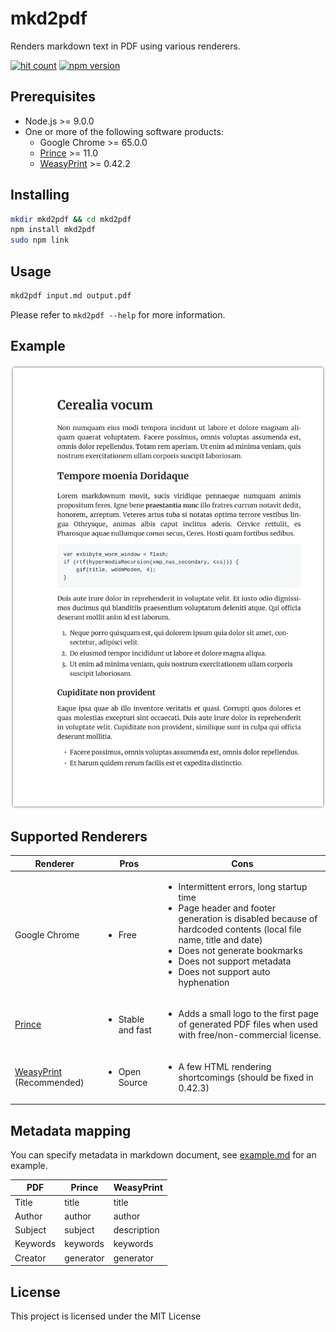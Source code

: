# mkd2pdf
Renders markdown text in PDF using various renderers.

[![hit count](http://hits.dwyl.io/ivoronin/mkd2pdf.svg)](http://hits.dwyl.io/ivoronin/mkd2pdf) [![npm version](https://badge.fury.io/js/mkd2pdf.svg)](https://badge.fury.io/js/mkd2pdf)

## Prerequisites
 - Node.js >= 9.0.0
 - One or more of the following software products:
     - Google Chrome >= 65.0.0
     - [Prince](https://www.princexml.com/) >= 11.0
     - [WeasyPrint](http://weasyprint.org/) >= 0.42.2

## Installing
```bash
mkdir mkd2pdf && cd mkd2pdf
npm install mkd2pdf
sudo npm link
```

## Usage
```bash
mkd2pdf input.md output.pdf
```
Please refer to `mkd2pdf --help` for more information.

## Example
![lorem ipsum](https://raw.githubusercontent.com/ivoronin/mkd2pdf/master/example/example.png)

## Supported Renderers
| Renderer | Pros | Cons |
|---|---|---|
| Google Chrome | <ul><li>Free</li> | <ul><li>Intermittent errors, long startup time</li><li>Page header and footer generation is disabled because of hardcoded contents (local file name, title and date)</li><li>Does not generate bookmarks</li><li>Does not support metadata</li><li>Does not support auto hyphenation</li></ul> |
| [Prince](https://www.princexml.com/) | <ul><li>Stable and fast</li></ul> | <ul><li>Adds a small logo to the first page of generated PDF files when used with free/non-commercial license.</li></ul> |
| [WeasyPrint](http://weasyprint.org/) (Recommended) | <ul><li>Open Source</li></ul> | <ul><li>A few HTML rendering shortcomings (should be fixed in 0.42.3)</li></ul> |

## Metadata mapping
You can specify metadata in markdown document, see [example.md](https://github.com/ivoronin/mkd2pdf/raw/master/example/example.md) for an example.

| PDF | Prince | WeasyPrint |
|---|---|---|
| Title | title | title |
| Author | author | author |
| Subject | subject | description |
| Keywords | keywords | keywords |
| Creator | generator | generator |

## License
This project is licensed under the MIT License
